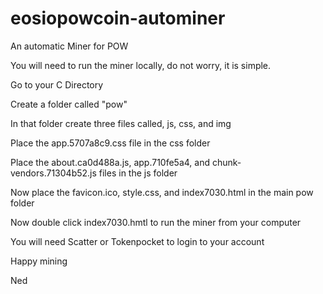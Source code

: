 # eosiopowcoin-autominer
An automatic Miner for POW 

You will need to run the miner locally, do not worry, it is simple.  

Go to your C Directory  

Create a folder called "pow"

In that folder create three files called, js, css, and img

Place the app.5707a8c9.css file in the css folder

Place the about.ca0d488a.js, app.710fe5a4, and chunk-vendors.71304b52.js files in the js folder

Now place the favicon.ico, style.css, and index7030.html in the main pow folder

Now double click index7030.hmtl to run the miner from your computer

You will need Scatter or Tokenpocket to login to your account

Happy mining
  
Ned
